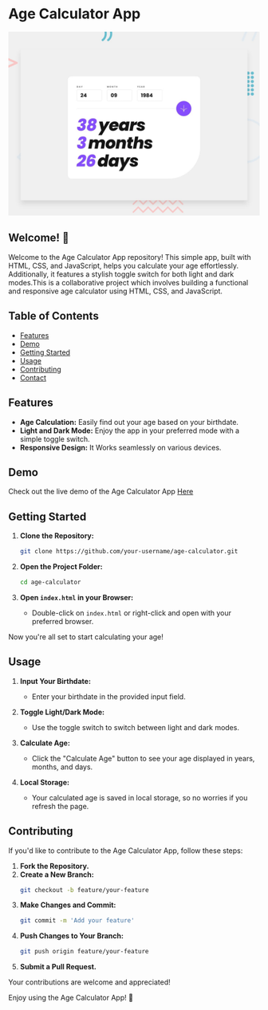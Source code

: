 # Age Calculator App 

![Design preview for the Age calculator app coding challenge](./design/desktop-preview.jpg)

## Welcome! 👋


Welcome to the Age Calculator App repository! This simple app, built with HTML, CSS, and JavaScript, helps you calculate your age effortlessly. Additionally, it features a stylish toggle switch for both light and dark modes.This is a collaborative project which involves building a functional and responsive age calculator using HTML, CSS, and JavaScript.

## Table of Contents

- [Features](#features)
- [Demo](#demo)
- [Getting Started](#getting-started)
- [Usage](#usage)
- [Contributing](#contributing)
- [Contact](#contact)

## Features

- **Age Calculation:** Easily find out your age based on your birthdate.
- **Light and Dark Mode:** Enjoy the app in your preferred mode with a simple toggle switch.
- **Responsive Design:** It Works seamlessly on various devices.

## Demo

Check out the live demo of the Age Calculator App [Here](#https://friedaodagboyi.github.io/Age-Calculator-App/)

## Getting Started

1. **Clone the Repository:**
   ```bash
   git clone https://github.com/your-username/age-calculator.git
   ```

2. **Open the Project Folder:**
   ```bash
   cd age-calculator
   ```

3. **Open `index.html` in your Browser:**
   - Double-click on `index.html` or right-click and open with your preferred browser.

Now you're all set to start calculating your age!

## Usage

1. **Input Your Birthdate:**
   - Enter your birthdate in the provided input field.

2. **Toggle Light/Dark Mode:**
   - Use the toggle switch to switch between light and dark modes.

3. **Calculate Age:**
   - Click the "Calculate Age" button to see your age displayed in years, months, and days.

4. **Local Storage:**
   - Your calculated age is saved in local storage, so no worries if you refresh the page.

## Contributing

If you'd like to contribute to the Age Calculator App, follow these steps:

1. **Fork the Repository.**
2. **Create a New Branch:**
   ```bash
   git checkout -b feature/your-feature
   ```
3. **Make Changes and Commit:**
   ```bash
   git commit -m 'Add your feature'
   ```
4. **Push Changes to Your Branch:**
   ```bash
   git push origin feature/your-feature
   ```
5. **Submit a Pull Request.**

Your contributions are welcome and appreciated!


Enjoy using the Age Calculator App! 🚀
